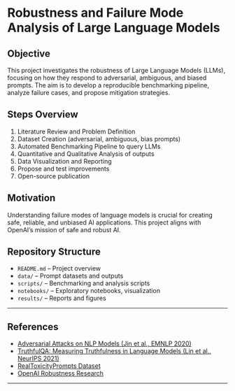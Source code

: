 # Robustness and Failure Mode Analysis of Large Language Models

## Objective

This project investigates the robustness of Large Language Models (LLMs), focusing on how they respond to adversarial, ambiguous, and biased prompts. The aim is to develop a reproducible benchmarking pipeline, analyze failure cases, and propose mitigation strategies.

## Steps Overview

1. Literature Review and Problem Definition
2. Dataset Creation (adversarial, ambiguous, bias prompts)
3. Automated Benchmarking Pipeline to query LLMs
4. Quantitative and Qualitative Analysis of outputs
5. Data Visualization and Reporting
6. Propose and test improvements
7. Open-source publication

## Motivation

Understanding failure modes of language models is crucial for creating safe, reliable, and unbiased AI applications. This project aligns with OpenAI’s mission of safe and robust AI.

## Repository Structure

- `README.md` – Project overview
- `data/` – Prompt datasets and outputs
- `scripts/` – Benchmarking and analysis scripts
- `notebooks/` – Exploratory notebooks, visualization
- `results/` – Reports and figures

---

## References

- [Adversarial Attacks on NLP Models (Jin et al., EMNLP 2020)](https://arxiv.org/abs/1903.10318)
- [TruthfulQA: Measuring Truthfulness in Language Models (Lin et al., NeurIPS 2021)](https://arxiv.org/abs/2109.07958)
- [RealToxicityPrompts Dataset](https://github.com/allenai/real-toxicity-prompts)
- [OpenAI Robustness Research](https://openai.com/research)

---